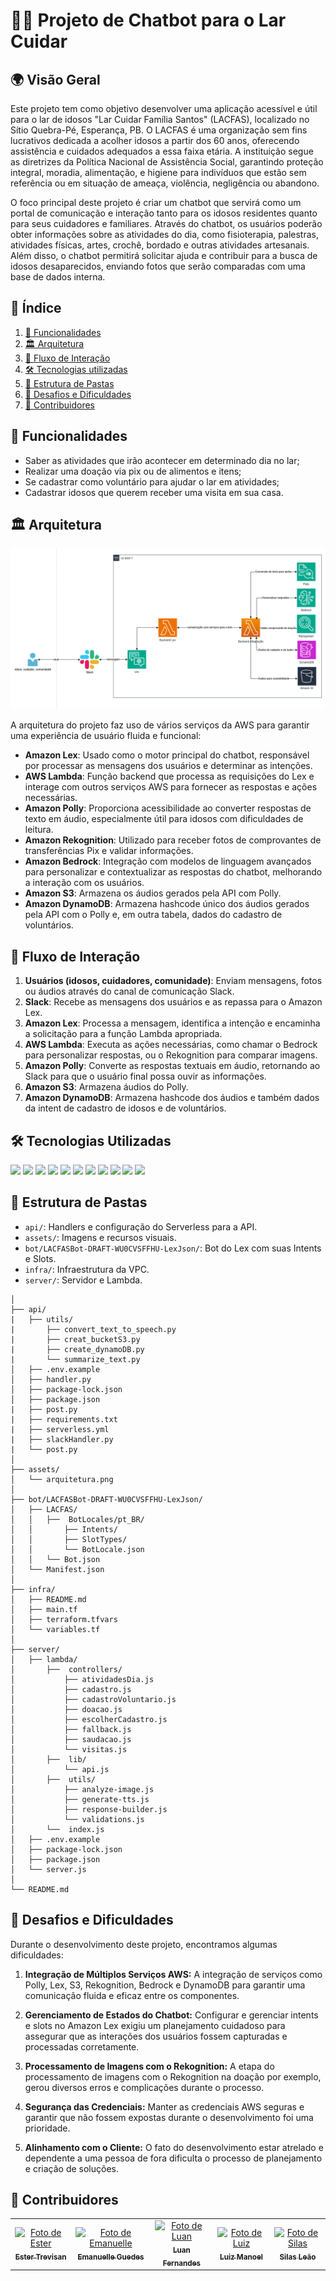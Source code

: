 # 🤖👴 Projeto de Chatbot para o Lar Cuidar

## 🌍 Visão Geral

Este projeto tem como objetivo desenvolver uma aplicação acessível e útil para o lar de idosos "Lar Cuidar Família Santos" (LACFAS), localizado no Sítio Quebra-Pé, Esperança, PB. O LACFAS é uma organização sem fins lucrativos dedicada a acolher idosos a partir dos 60 anos, oferecendo assistência e cuidados adequados a essa faixa etária. A instituição segue as diretrizes da Política Nacional de Assistência Social, garantindo proteção integral, moradia, alimentação, e higiene para indivíduos que estão sem referência ou em situação de ameaça, violência, negligência ou abandono.

O foco principal deste projeto é criar um chatbot que servirá como um portal de comunicação e interação tanto para os idosos residentes quanto para seus cuidadores e familiares. Através do chatbot, os usuários poderão obter informações sobre as atividades do dia, como fisioterapia, palestras, atividades físicas, artes, crochê, bordado e outras atividades artesanais. Além disso, o chatbot permitirá solicitar ajuda e contribuir para a busca de idosos desaparecidos, enviando fotos que serão comparadas com uma base de dados interna.

## 📖 Índice

1. [🚀 Funcionalidades](#-funcionalidades)
2. [🏛️ Arquitetura](#️-arquitetura)
3. [🔄 Fluxo de Interação](#-fluxo-de-interação)
4. [🛠️ Tecnologias utilizadas](#️-tecnologias-utilizadas)
5. [🧱 Estrutura de Pastas](#-estrutura-de-pastas)
6. [🚧 Desafios e Dificuldades](#-desafios-e-dificuldades)
7. [👥 Contribuidores](#-contribuidores)


## 🚀 Funcionalidades

- Saber as atividades que irão acontecer em determinado dia no lar;
- Realizar uma doação via pix ou de alimentos e itens;
- Se cadastrar como voluntário para ajudar o lar em atividades;
- Cadastrar idosos que querem receber uma visita em sua casa.

## 🏛️ Arquitetura

![alt text](assets/arquitetura.png)

A arquitetura do projeto faz uso de vários serviços da AWS para garantir uma experiência de usuário fluida e funcional:

- **Amazon Lex**: Usado como o motor principal do chatbot, responsável por processar as mensagens dos usuários e determinar as intenções.
- **AWS Lambda**: Função backend que processa as requisições do Lex e interage com outros serviços AWS para fornecer as respostas e ações necessárias.
- **Amazon Polly**: Proporciona acessibilidade ao converter respostas de texto em áudio, especialmente útil para idosos com dificuldades de leitura.
- **Amazon Rekognition**: Utilizado para receber fotos de comprovantes de transferências Pix e validar informações.
- **Amazon Bedrock**: Integração com modelos de linguagem avançados para personalizar e contextualizar as respostas do chatbot, melhorando a interação com os usuários.
- **Amazon S3**: Armazena os áudios gerados pela API com Polly.
- **Amazon DynamoDB**: Armazena hashcode único dos áudios gerados pela API com o Polly e, em outra tabela, dados do cadastro de voluntários.

## 🔄 Fluxo de Interação

1. **Usuários (idosos, cuidadores, comunidade)**: Enviam mensagens, fotos ou áudios através do canal de comunicação Slack.
2. **Slack**: Recebe as mensagens dos usuários e as repassa para o Amazon Lex.
3. **Amazon Lex**: Processa a mensagem, identifica a intenção e encaminha a solicitação para a função Lambda apropriada.
4. **AWS Lambda**: Executa as ações necessárias, como chamar o Bedrock para personalizar respostas, ou o Rekognition para comparar imagens.
5. **Amazon Polly**: Converte as respostas textuais em áudio, retornando ao Slack para que o usuário final possa ouvir as informações.
6. **Amazon S3**: Armazena áudios do Polly.
7. **Amazon DynamoDB**: Armazena hashcode dos áudios e também dados da intent de cadastro de idosos e de voluntários.

## 🛠 Tecnologias Utilizadas

<div>
  <img src="https://img.shields.io/badge/Python-3776AB?style=for-the-badge&logo=python&logoColor=white" />
  <img src="https://img.shields.io/badge/JavaScript-FF9911?style=for-the-badge&logo=javascript&logoColor=white" />
  <img src="https://img.shields.io/badge/Slack-4A154B?style=for-the-badge&logo=slack&logoColor=white" />
   <img src="https://img.shields.io/badge/Serverless-000000?style=for-the-badge&logo=serverless&logoColor=white" />
  <img src="https://img.shields.io/badge/AWS_Lambda-FF9900?style=for-the-badge&logo=amazon&logoColor=white" />
  <img src="https://img.shields.io/badge/Amazon_S3-569A31?style=for-the-badge&logo=amazons3&logoColor=white" />
  <img src="https://img.shields.io/badge/Amazon_DynamoDB-4053D6?style=for-the-badge&logo=amazondynamodb&logoColor=white" />
  <img src="https://img.shields.io/badge/Amazon_Lex-009999?style=for-the-badge&logo=amazon&logoColor=white" />
    <img src="https://img.shields.io/badge/Amazon_Bedrock-009999?style=for-the-badge&logo=amazon&logoColor=white" />
  <img src="https://img.shields.io/badge/Amazon_Polly-009999?style=for-the-badge&logo=amazon&logoColor=white" />
  <img src="https://img.shields.io/badge/Amazon_Rekognition-009999?style=for-the-badge&logo=amazon&logoColor=white" />

</div>

## 🧱 Estrutura de Pastas 

- `api/`: Handlers e configuração do Serverless para a API.
- `assets/`: Imagens e recursos visuais.
- `bot/LACFASBot-DRAFT-WU0CVSFFHU-LexJson/`: Bot do Lex com suas Intents e Slots.
- `infra/`: Infraestrutura da VPC.
- `server/`: Servidor e Lambda.

```
│
├── api/
|   ├── utils/
|       ├── convert_text_to_speech.py
|       ├── creat_bucketS3.py
|       ├── create_dynamoDB.py
|       └── summarize_text.py
│   ├── .env.example
│   ├── handler.py
│   ├── package-lock.json
│   ├── package.json
|   ├── post.py
|   ├── requirements.txt
|   ├── serverless.yml
|   ├── slackHandler.py
|   └── post.py
│
├── assets/
│   └── arquitetura.png
│
├── bot/LACFASBot-DRAFT-WU0CVSFFHU-LexJson/
│   ├── LACFAS/
│   │   ├──  BotLocales/pt_BR/
│   │       ├── Intents/
│   │       ├── SlotTypes/
│   │       └── BotLocale.json
│   │   └── Bot.json
│   └── Manifest.json
│
├── infra/
│   ├── README.md
│   ├── main.tf
│   ├── terraform.tfvars
│   └── variables.tf
│
├── server/
│   ├── lambda/
│       ├──  controllers/
│           ├── atividadesDia.js
│           ├── cadastro.js
│           ├── cadastroVoluntario.js
│           ├── doacao.js
│           ├── escolherCadastro.js
│           ├── fallback.js
│           ├── saudacao.js
│           └── visitas.js
│       ├──  lib/
│           └── api.js
│       ├──  utils/
│           ├── analyze-image.js
│           ├── generate-tts.js
│           ├── response-builder.js
│           └── validations.js
│       └──  index.js
│   ├── .env.example
│   ├── package-lock.json
│   ├── package.json
│   └── server.js
│
└── README.md

```

## 🚧 Desafios e Dificuldades

Durante o desenvolvimento deste projeto, encontramos algumas dificuldades:

1. **Integração de Múltiplos Serviços AWS:** A integração de serviços como Polly, Lex, S3, Rekognition, Bedrock e DynamoDB para garantir uma comunicação fluida e eficaz entre os componentes.

2. **Gerenciamento de Estados do Chatbot:** Configurar e gerenciar intents e slots no Amazon Lex exigiu um planejamento cuidadoso para assegurar que as interações dos usuários fossem capturadas e processadas corretamente.

3. **Processamento de Imagens com o Rekognition:** A etapa do processamento de imagens com o Rekognition na doação por exemplo, gerou diversos erros e complicações durante o processo.

4. **Segurança das Credenciais:** Manter as credenciais AWS seguras e garantir que não fossem expostas durante o desenvolvimento foi uma prioridade.

5. **Alinhamento com o Cliente:** O fato do desenvolvimento estar atrelado e dependente a uma pessoa de fora dificulta o processo de planejamento e criação de soluções.

   
## 👥 Contribuidores
<table>
  <tr>
    <td align="center">
      <a href="https://github.com/estertrvs" title="GitHub">
        <img src="https://avatars.githubusercontent.com/u/141650957?v=4" width="100px;" alt="Foto de Ester"/><br>
        <sub>
          <b>Ester Trevisan</b>
        </sub>
      </a>
    </td>
    <td align="center">
      <a href="https://github.com/emanuelleGued" title="GitHub">
        <img src="https://avatars.githubusercontent.com/u/113402178?v=4" width="100px;" alt="Foto de Emanuelle"/><br>
        <sub>
          <b>Emanuelle Guedes</b>
        </sub>
      </a>
    </td>
    <td align="center">
      <a href="https://github.com/https-Luan-Fernandes" title="GitHub">
        <img src="https://avatars.githubusercontent.com/u/146275377?v=4" width="100px;" alt="Foto de Luan"/><br>
        <sub>
          <b>Luan Fernandes</b>
        </sub>
      </a>
    </td>
    <td align="center">
      <a href="https://github.com/LuizManoeldev" title="GitHub">
        <img src="https://avatars.githubusercontent.com/u/88911543?v=4" width="100px;" alt="Foto de Luiz"/><br>
        <sub>
          <b>Luiz Manoel</b>
        </sub>
      </a>
    </td>
    <td align="center">
      <a href="https://github.com/SilasLeao" title="GitHub">
        <img src="https://avatars.githubusercontent.com/u/89739174?v=4" width="100px;" alt="Foto de Silas"/><br>
        <sub>
          <b>Silas Leão</b>
        </sub>
      </a>
    </td>
  </tr>
</table>
